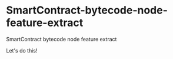# SmartContract-bytecode-node-feature-extract
SmartContract bytecode node feature extract

Let's do this!
